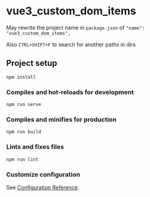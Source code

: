 # vue3_custom_dom_items

May rewrite the project name in `package.json` of `"name": "vue3_custom_dom_items",`

Also `CTRL+SHIFT+F` to search for another paths in dirs

## Project setup

```
npm install
```

### Compiles and hot-reloads for development

```
npm run serve
```

### Compiles and minifies for production

```
npm run build
```

### Lints and fixes files

```
npm run lint
```

### Customize configuration

See [Configuration Reference](https://cli.vuejs.org/config/).
